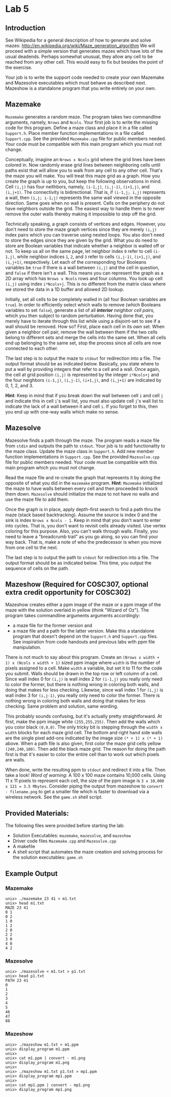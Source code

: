 # Lab 5

## Introduction

See Wikipedia for a general description of how to generate and solve mazes: <http://en.wikipedia.org/wiki/Maze_generation_algorithm> We will proceed with a simple version that generates mazes which have lots of the usual deadends. Perhaps somewhat unusual, they allow any cell to be reached from any other cell. This would easy to fix but besides the point of the exercise.

Your job is to write the support code needed to create your own Mazemake and Mazesolve executables which must behave as described next. Mazeshow is a standalone program that you write entirely on your own.

## Mazemake

`Mazemake` generates a random maze. The program takes two commandline arguments, namely, `Nrows` and `Ncols`. Your first job is to write the missing code for this program. Define a maze class and place it in a file called `Support.h`. Place member function implementations in a file called `Support.cpp`. See the provided `Mazemake.cpp` file for public members needed. Your code must be compatible with this main program which you must not change.

Conceptually, imagine an `Nrows x Ncols` grid where the grid lines have been colored in. Now randomly erase grid lines between neighboring cells until paths exist that will allow you to walk from any cell to any other cell. That's the maze you will make. You will treat this maze grid as a graph. How you create the graph is up to you, but keep the following observations in mind. Cell `(i,j)` has four neithbors, namely, `(i-1,j)`, `(i,j-1)`, `(i+1,j)`, and `(i,j+1)`. The connectivity is bidirectional. That is, if `(i-1,j; i,j)` represents a wall, then `(i,j; i-1;j)` represents the same wall viewed in the opposite direction. Same goes when no wall is present. Cells on the periphery do not have neighbors outside the grid. The easiest way to handle them is to never remove the outer walls thereby making it impossible to step off the grid.

Technically speaking, a graph consists of vertices and edges. However, you don't need to store the maze graph vertices since they are merely `(i,j)` index pairs which you can traverse using nested loops. You also don't need to store the edges since they are given by the grid. What you do need to store are Boolean variables that indicate whether a neighbor is walled off or not. To keep us all on the same page, let neighbor index `0` refer to cell `(i-1,j)`, while neighbor indices `1`, `2`, and `3` refer to cells `(i,j-1)`, `(i+1,j)`, and `(i,j+1)`, respectively. Let each of the corresponding four Booleans variables be `true` if there is a wall between `(i,j)` and the cell in question, and `false` if there isn't a wall. This means you can represent the graph as a 2D array which has `Nrows x Ncols` rows and four columns. You look up cell `(i,j)` using index `i*Ncols+j`. This is no different from the matrix class where we stored the data in a 1D buffer and allowed 2D lookup.

Initially, set all cells to be completely walled in (all four Boolean variables are `true`). In order to efficiently select which walls to remove (which Booleans variables to set `false`), generate
a list of all _**interior** neighbor cell pairs,_ which you then subject to random perturbation. Having done that, you merely have to iterate through this list while using a disjoint-set to see if a wall should be removed. How so? First, place each cell in its own set. When given a neighbor cell pair, remove the wall between them if the two cells belong to different sets and merge the cells into the same set. When all cells end up belonging to the same set, stop the process since all cells are now connected to each other. 

The last step is to output the maze to `stdout` for redirection into a file. The output format should be as indicated below. Basically, you state where to put a wall by providing integers that refer to a cell and a wall. Once again, the cell at grid position `(i,j)` is represented by the integer `i*Ncols+j` and the four neighbors `(i-1,j)`, `(i,j-1)`, `(i+1,j)`, and `(i,j+1)` are indicated by 0, 1, 2, and 3.

**Hint**: Keep in mind that if you break down the wall between cell `i` and cell `j` and indicate this in cell `i`'s wall list, you must also update cell `j`'s wall list to indicate the lack of a wall between it and cell `i`. If you forget to this, then you end up with one-way walls which make no sense.

## Mazesolve

Mazesolve finds a path through the maze. The program reads a maze file from `stdin` and outputs the
path to `stdout`. Your job is to add functionality to the maze class. Update the maze class in `Support.h`. Add new member function implementations in `Support.cpp`. See the provided `Mazesolve.cpp` file for public members needed. Your code must be compatible with this main program
which you must not change.

Read the maze file and re-create the graph that represents it by doing the opposite of what you did in the `mazemake` program.
**Hint**: `Mazemake` initialized the maze to have walls between every cell and then proceeded to knock them down. `Mazesolve` should initialize the maze to not have no walls and use the maze file to add them.

Once the graph is in place, apply depth-first search to find a path thru the maze (stack based backtracking). Assume the source is index 0 and the sink is index `Nrows x Ncols - 1`. Keep in mind that you don't want to enter into cycles. That is, you don't want to revisit cells already visited. Use vertex coloring for this purpose. Also, you can't walk through walls. Finally, you need to leave a "breadcrumb trail" as you go along, so you can find your way back. That is, make a note of who the predecessor is when you move from one cell to the next.

The last step is to output the path to `stdout` for redirection into a file. The output format should be as indicated below. This time, you output the sequence of cells on the path.

## Mazeshow (Required for COSC307, optional extra credit opportunity for COSC302)

Mazeshow creates either a ppm image of the maze or a ppm image of the maze with the solution overlaid in yellow (think "Wizard of Oz"). The program takes commandline arguments arguments accordingly:
* a maze file for the former version and
* a maze file and a path for the latter version.
Make this a standalone program that doesn't depend on the `Support.h` and `Support.cpp` files. See inspiration from code handouts and previous labs with ppm file manipulation.

There is not much to say about this program. Create an `(Nrows x width + 1) x (Ncols x width + 1)` sized ppm image where `width` is the number of pixels assigned to a cell. Make `width` a variable, but set it to 11 for the code you submit. Walls should be drawn in the top row or left column of a cell. Since wall index 0 for `(i,j)` is wall index 2 for `(i-1,j)` you really only need to color the former, but there is nothing wrong in coloring both walls, and doing that makes for less checking. Likewise, since wall index 1 for `(i,j)` is wall index 3 for `(i,j-1)`, you really only need to color the former. There is nothing wrong in coloring both walls and doing that makes for less checking. Same problem and solution, same wording.

This probably sounds confusing, but it's actually pretty straightforward. At first, make the ppm image white `(255,255,255)`. Then add the walls which you color black `(0,0,0)`. The only tricky bit is stepping through the `width x width` blocks for each maze grid cell. The bottom and right hand side walls are the single pixel add-ons indicated by the image size `(* + 1) x (* + 1)` above. When a path file is also given, first color the maze grid cells yellow `(240,240,100)`. Then add the black maze grid. The reason for doing the path first is that it's easier to color the entire cell than to work out which pixels are walls.

When done, write the resulting ppm to `stdout` and redirect it into a file. Then take a look! _Word of warning_: A 100 x 100 maze contains 10,000 cells. Using 11 x 11 pixels to represent each cell, the
size of the ppm image is `3 x 10,000 x 121 = 3.5 Mbytes`. Consider piping the output from mazeshow to 
`convert - filename.png` to get a smaller file which is faster to download via a wireless network. See the `game.sh` shell script.

## Provided Materials:

The following files were provided before starting the lab:
* Solution Executables: `mazemake`, `mazesolve`, and `mazeshow`
* Driver code files `Mazemake.cpp` and `Mazesolve.cpp`
* A makefile
* A shell script that automates the maze creation and solving process for the solution executables: `game.sh`

## Example Output

### Mazemake

```
unix> ./mazemake 23 41 > m1.txt
unix> head m1.txt
MAZE 23 41
0 1
0 2
1 0
1 2
2 0
2 2
3 0
4 0
4 2
```

### Mazesolve

```
unix> ./mazesolve < m1.txt > p1.txt
unix> head p1.txt
PATH 23 41
0
1
2
3
4
5
46
47
88
```

### Mazeshow

```
unix> ./mazeshow m1.txt > m1.ppm
unix> display_program m1.ppm
unix>
unix> cat m1.ppm | convert - m1.png
unix> display_program m1.png
unix>
unix> ./mazeshow m1.txt p1.txt > mp1.ppm
unix> display_program mp1.ppm
unix>
unix> cat mp1.ppm | convert - mp1.png
unix> display_program mp1.png
``` 
